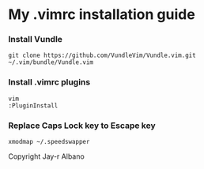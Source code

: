 # My .vimrc installation guide

### Install Vundle

```
git clone https://github.com/VundleVim/Vundle.vim.git ~/.vim/bundle/Vundle.vim
```

### Install .vimrc plugins

```
vim
:PluginInstall
```

### Replace Caps Lock key to Escape key

```
xmodmap ~/.speedswapper
```

Copyright Jay-r Albano


